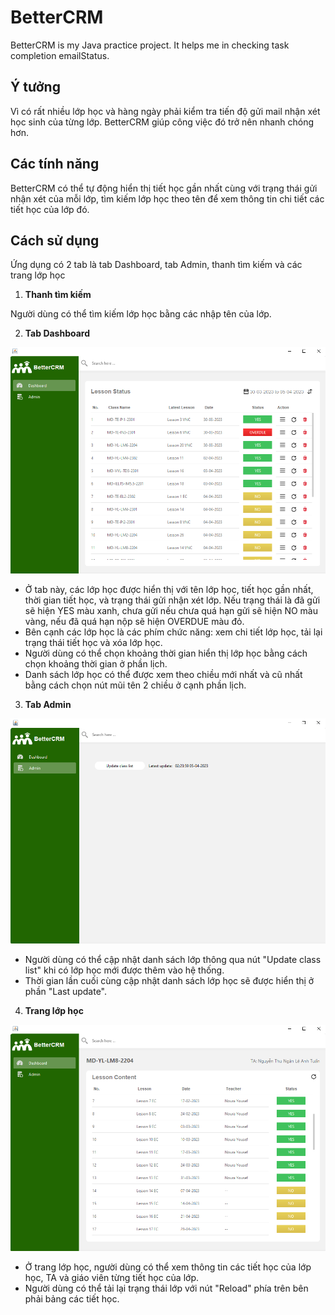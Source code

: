 # BetterCRM

BetterCRM is my Java practice project. It helps me in checking task completion emailStatus.

## Ý tưởng

Vì có rất nhiều lớp học và hàng ngày phải kiểm tra tiến độ gửi mail nhận xét học sinh của từng lớp. BetterCRM giúp công việc đó trở nên nhanh chóng hơn.

## Các tính năng

BetterCRM có thể tự động hiển thị tiết học gần nhất cùng với trạng thái gửi nhận xét của mỗi lớp, tìm kiếm lớp học theo tên để xem thông tin chi tiết các tiết học của lớp đó.

## Cách sử dụng

Ứng dụng có 2 tab là tab Dashboard, tab Admin, thanh tìm kiếm và các trang lớp học

1. **Thanh tìm kiếm**

Người dùng có thể tìm kiếm lớp học bằng các nhập tên của lớp.

2. **Tab Dashboard**

![Tab Dashboard](https://github.com/monkeydminh49/BetterCRM/blob/master/doc/img/dashboard_bettercrm.png?raw=true)

- Ở tab này, các lớp học được hiển thị với tên lớp học, tiết học gần nhất, thời gian tiết học,
  và trạng thái gửi nhận xét lớp. Nếu trạng thái là đã gửi sẽ hiện YES màu xanh, chưa gửi nếu chưa quá hạn gửi sẽ hiện
  NO màu vàng, nếu đã quá hạn nộp sẽ hiện OVERDUE màu đỏ.
- Bên cạnh các lớp học là các phím chức năng: xem chi tiết lớp học, tải lại trạng thái tiết học và xóa lớp học.
- Người dùng có thể chọn khoảng thời gian hiển thị lớp học bằng cách chọn khoảng thời gian ở phần lịch.
- Danh sách lớp học có thể được xem theo chiều mới nhất và cũ nhất bằng cách chọn nút mũi tên 2 chiều ở cạnh phần lịch.

3. **Tab Admin**

![Tab Admin](https://github.com/monkeydminh49/BetterCRM/blob/master/doc/img/admin_bettercrm.png?raw=true)

- Người dùng có thể cập nhật danh sách lớp thông qua nút "Update class list" khi có lớp học mới được thêm vào hệ thống.
- Thời gian lần cuối cùng cập nhật danh sách lớp học sẽ được hiển thị ở phần "Last update".

4. **Trang lớp học**

![Trang lớp học](https://github.com/monkeydminh49/BetterCRM/blob/master/doc/img/class_bettercrm.png?raw=true)

- Ở trang lớp học, người dùng có thể xem thông tin các tiết học của lớp học, TA và giáo viên từng tiết học của lớp.
- Người dùng có thể tải lại trạng thái lớp với nút "Reload" phía trên bên phải bảng các tiết học.
